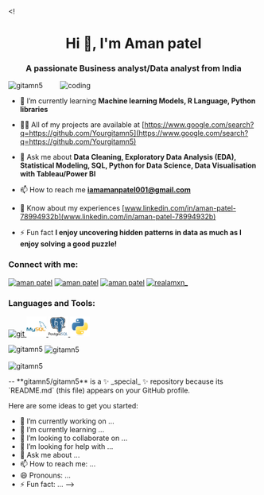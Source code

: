 <!<h1 align="center">Hi 👋, I'm Aman patel</h1>
<h3 align="center">A passionate Business analyst/Data analyst from India</h3>

<img align="right" alt="coding" width="400" src="https://user-images.githubusercontent.com/55389276/140866485-8fb1c876-9a8f-4d6a-98dc-08c4981eaf70.gif">

<p align="left"> <img src="https://komarev.com/ghpvc/?username=gitamn5&label=Profile%20views&color=0e75b6&style=flat" alt="gitamn5" /> </p>

- 🌱 I’m currently learning **Machine learning Models, R Language, Python libraries**

- 👨‍💻 All of my projects are available at [https://www.google.com/search?q=https://github.com/Yourgitamn5](https://www.google.com/search?q=https://github.com/Yourgitamn5)

- 💬 Ask me about **Data Cleaning, Exploratory Data Analysis (EDA), Statistical Modeling, SQL, Python for Data Science, Data Visualisation with Tableau/Power BI**

- 📫 How to reach me **iamamanpatel001@gmail.com**

- 📄 Know about my experiences [www.linkedin.com/in/aman-patel-78994932b](www.linkedin.com/in/aman-patel-78994932b)

- ⚡ Fun fact **I enjoy uncovering hidden patterns in data as much as I enjoy solving a good puzzle!**

<h3 align="left">Connect with me:</h3>
<p align="left">
<a href="https://linkedin.com/in/aman patel" target="blank"><img align="center" src="https://raw.githubusercontent.com/rahuldkjain/github-profile-readme-generator/master/src/images/icons/Social/linked-in-alt.svg" alt="aman patel" height="30" width="40" /></a>
<a href="https://kaggle.com/aman patel" target="blank"><img align="center" src="https://raw.githubusercontent.com/rahuldkjain/github-profile-readme-generator/master/src/images/icons/Social/kaggle.svg" alt="aman patel" height="30" width="40" /></a>
<a href="https://fb.com/aman patel" target="blank"><img align="center" src="https://raw.githubusercontent.com/rahuldkjain/github-profile-readme-generator/master/src/images/icons/Social/facebook.svg" alt="aman patel" height="30" width="40" /></a>
<a href="https://instagram.com/realamxn_" target="blank"><img align="center" src="https://raw.githubusercontent.com/rahuldkjain/github-profile-readme-generator/master/src/images/icons/Social/instagram.svg" alt="realamxn_" height="30" width="40" /></a>
</p>

<h3 align="left">Languages and Tools:</h3>
<p align="left"> <a href="https://git-scm.com/" target="_blank" rel="noreferrer"> <img src="https://www.vectorlogo.zone/logos/git-scm/git-scm-icon.svg" alt="git" width="40" height="40"/> </a> <a href="https://www.mysql.com/" target="_blank" rel="noreferrer"> <img src="https://raw.githubusercontent.com/devicons/devicon/master/icons/mysql/mysql-original-wordmark.svg" alt="mysql" width="40" height="40"/> </a> <a href="https://www.postgresql.org" target="_blank" rel="noreferrer"> <img src="https://raw.githubusercontent.com/devicons/devicon/master/icons/postgresql/postgresql-original-wordmark.svg" alt="postgresql" width="40" height="40"/> </a> <a href="https://www.python.org" target="_blank" rel="noreferrer"> <img src="https://raw.githubusercontent.com/devicons/devicon/master/icons/python/python-original.svg" alt="python" width="40" height="40"/> </a> </p>

<p><img align="left" src="https://github-readme-stats.vercel.app/api/top-langs?username=gitamn5&show_icons=true&locale=en&layout=compact" alt="gitamn5" /></p>

<p>&nbsp;<img align="center" src="https://github-readme-stats.vercel.app/api?username=gitamn5&show_icons=true&locale=en" alt="gitamn5" /></p>

<p><img align="center" src="https://github-readme-streak-stats.herokuapp.com/?user=gitamn5&" alt="gitamn5" /></p>--
**gitamn5/gitamn5** is a ✨ _special_ ✨ repository because its `README.md` (this file) appears on your GitHub profile.

Here are some ideas to get you started:

- 🔭 I’m currently working on ...
- 🌱 I’m currently learning ...
- 👯 I’m looking to collaborate on ...
- 🤔 I’m looking for help with ...
- 💬 Ask me about ...
- 📫 How to reach me: ...
- 😄 Pronouns: ...
- ⚡ Fun fact: ...
-->
